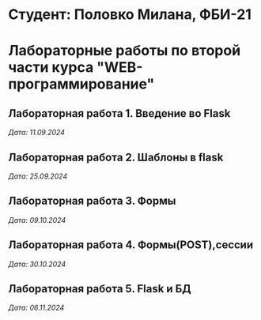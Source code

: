 # Студент: Половко Милана, ФБИ-21

# Лабораторные работы по второй части курса "WEB-программирование"

## Лабораторная работа 1. Введение во Flask

*Дата: 11.09.2024*

## Лабораторная работа 2. Шаблоны в flask

*Дата: 25.09.2024*

## Лабораторная работа 3. Формы

*Дата: 09.10.2024*

## Лабораторная работа 4. Формы(POST),сессии

*Дата: 30.10.2024*

## Лабораторная работа 5. Flask и БД

*Дата: 06.11.2024*